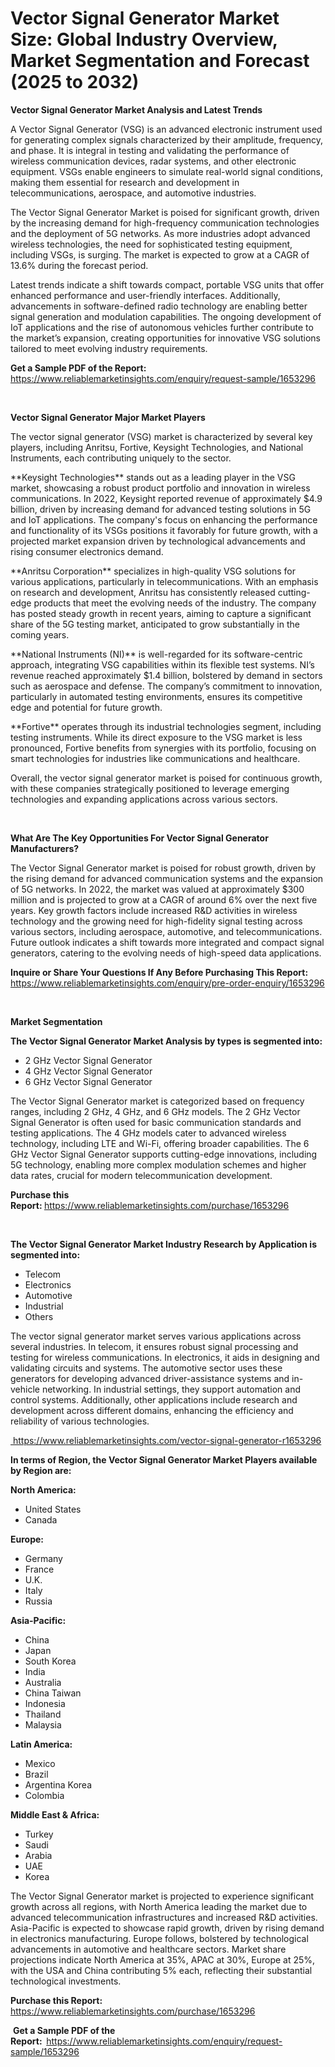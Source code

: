 <p><h1>Vector Signal Generator Market Size: Global Industry Overview, Market Segmentation and Forecast (2025 to 2032)</h1></p><p><strong>Vector Signal Generator Market Analysis and Latest Trends</strong></p>
<p><p>A Vector Signal Generator (VSG) is an advanced electronic instrument used for generating complex signals characterized by their amplitude, frequency, and phase. It is integral in testing and validating the performance of wireless communication devices, radar systems, and other electronic equipment. VSGs enable engineers to simulate real-world signal conditions, making them essential for research and development in telecommunications, aerospace, and automotive industries.</p><p>The Vector Signal Generator Market is poised for significant growth, driven by the increasing demand for high-frequency communication technologies and the deployment of 5G networks. As more industries adopt advanced wireless technologies, the need for sophisticated testing equipment, including VSGs, is surging. The market is expected to grow at a CAGR of 13.6% during the forecast period. </p><p>Latest trends indicate a shift towards compact, portable VSG units that offer enhanced performance and user-friendly interfaces. Additionally, advancements in software-defined radio technology are enabling better signal generation and modulation capabilities. The ongoing development of IoT applications and the rise of autonomous vehicles further contribute to the market’s expansion, creating opportunities for innovative VSG solutions tailored to meet evolving industry requirements.</p></p>
<p><strong>Get a Sample PDF of the Report:&nbsp;</strong> <a href="https://www.reliablemarketinsights.com/enquiry/request-sample/1653296?utm_campaign=3148&utm_medium=2&utm_source=Github&utm_content=ia&utm_term=16042025&utm_id=vector-signal-generator">https://www.reliablemarketinsights.com/enquiry/request-sample/1653296</a></p>
<p>&nbsp;</p>
<p><strong>Vector Signal Generator Major Market Players</strong></p>
<p><p>The vector signal generator (VSG) market is characterized by several key players, including Anritsu, Fortive, Keysight Technologies, and National Instruments, each contributing uniquely to the sector.</p><p>**Keysight Technologies** stands out as a leading player in the VSG market, showcasing a robust product portfolio and innovation in wireless communications. In 2022, Keysight reported revenue of approximately $4.9 billion, driven by increasing demand for advanced testing solutions in 5G and IoT applications. The company's focus on enhancing the performance and functionality of its VSGs positions it favorably for future growth, with a projected market expansion driven by technological advancements and rising consumer electronics demand.</p><p>**Anritsu Corporation** specializes in high-quality VSG solutions for various applications, particularly in telecommunications. With an emphasis on research and development, Anritsu has consistently released cutting-edge products that meet the evolving needs of the industry. The company has posted steady growth in recent years, aiming to capture a significant share of the 5G testing market, anticipated to grow substantially in the coming years.</p><p>**National Instruments (NI)** is well-regarded for its software-centric approach, integrating VSG capabilities within its flexible test systems. NI’s revenue reached approximately $1.4 billion, bolstered by demand in sectors such as aerospace and defense. The company’s commitment to innovation, particularly in automated testing environments, ensures its competitive edge and potential for future growth.</p><p>**Fortive** operates through its industrial technologies segment, including testing instruments. While its direct exposure to the VSG market is less pronounced, Fortive benefits from synergies with its portfolio, focusing on smart technologies for industries like communications and healthcare. </p><p>Overall, the vector signal generator market is poised for continuous growth, with these companies strategically positioned to leverage emerging technologies and expanding applications across various sectors.</p></p>
<p>&nbsp;</p>
<p><strong>What Are The Key Opportunities For Vector Signal Generator Manufacturers?</strong></p>
<p><p>The Vector Signal Generator market is poised for robust growth, driven by the rising demand for advanced communication systems and the expansion of 5G networks. In 2022, the market was valued at approximately $300 million and is projected to grow at a CAGR of around 6% over the next five years. Key growth factors include increased R&D activities in wireless technology and the growing need for high-fidelity signal testing across various sectors, including aerospace, automotive, and telecommunications. Future outlook indicates a shift towards more integrated and compact signal generators, catering to the evolving needs of high-speed data applications.</p></p>
<p><strong>Inquire or Share Your Questions If Any Before Purchasing This Report:</strong> <a href="https://www.reliablemarketinsights.com/enquiry/pre-order-enquiry/1653296?utm_campaign=3148&utm_medium=2&utm_source=Github&utm_content=ia&utm_term=16042025&utm_id=vector-signal-generator">https://www.reliablemarketinsights.com/enquiry/pre-order-enquiry/1653296</a></p>
<p>&nbsp;</p>
<p><strong>Market Segmentation</strong></p>
<p><strong>The Vector Signal Generator Market Analysis by types is segmented into:</strong></p>
<p><ul><li>2 GHz Vector Signal Generator</li><li>4 GHz Vector Signal Generator</li><li>6 GHz Vector Signal Generator</li></ul></p>
<p><p>The Vector Signal Generator market is categorized based on frequency ranges, including 2 GHz, 4 GHz, and 6 GHz models. The 2 GHz Vector Signal Generator is often used for basic communication standards and testing applications. The 4 GHz models cater to advanced wireless technology, including LTE and Wi-Fi, offering broader capabilities. The 6 GHz Vector Signal Generator supports cutting-edge innovations, including 5G technology, enabling more complex modulation schemes and higher data rates, crucial for modern telecommunication development.</p></p>
<p><strong>Purchase this Report:&nbsp;</strong><a href="https://www.reliablemarketinsights.com/purchase/1653296?utm_campaign=3148&utm_medium=2&utm_source=Github&utm_content=ia&utm_term=16042025&utm_id=vector-signal-generator">https://www.reliablemarketinsights.com/purchase/1653296</a></p>
<p>&nbsp;</p>
<p><strong>The Vector Signal Generator Market Industry Research by Application is segmented into:</strong></p>
<p><ul><li>Telecom</li><li>Electronics</li><li>Automotive</li><li>Industrial</li><li>Others</li></ul></p>
<p><p>The vector signal generator market serves various applications across several industries. In telecom, it ensures robust signal processing and testing for wireless communications. In electronics, it aids in designing and validating circuits and systems. The automotive sector uses these generators for developing advanced driver-assistance systems and in-vehicle networking. In industrial settings, they support automation and control systems. Additionally, other applications include research and development across different domains, enhancing the efficiency and reliability of various technologies.</p></p>
<p><a href="https://www.reliablemarketinsights.com/vector-signal-generator-r1653296?utm_campaign=3148&utm_medium=2&utm_source=Github&utm_content=ia&utm_term=16042025&utm_id=vector-signal-generator">&nbsp;https://www.reliablemarketinsights.com/vector-signal-generator-r1653296</a></p>
<p><strong>In terms of Region, the Vector Signal Generator Market Players available by Region are:</strong></p>
<p>
    <p> <strong> North America: </strong>
        <ul>
            <li>United States</li>
            <li>Canada</li>
        </ul>
        </p> 
    <p> <strong> Europe: </strong>
        <ul>
            <li>Germany</li>
            <li>France</li>
            <li>U.K.</li>
            <li>Italy</li>
            <li>Russia</li>
        </ul>
        </p> 
    <p> <strong> Asia-Pacific: </strong>
        <ul>
            <li>China</li>
            <li>Japan</li>
            <li>South Korea</li>
            <li>India</li>
            <li>Australia</li>
            <li>China Taiwan</li>
            <li>Indonesia</li>
            <li>Thailand</li>
            <li>Malaysia</li>
        </ul>
        </p> 
    <p> <strong> Latin America: </strong>
        <ul>
            <li>Mexico</li>
            <li>Brazil</li>
            <li>Argentina Korea</li>
            <li>Colombia</li>
        </ul>
        </p> 
    <p> <strong> Middle East & Africa: </strong>
        <ul>
            <li>Turkey</li>
            <li>Saudi</li>
            <li>Arabia</li>
            <li>UAE</li>
            <li>Korea</li>
        </ul>
    </p>
    </p>
<p><p>The Vector Signal Generator market is projected to experience significant growth across all regions, with North America leading the market due to advanced telecommunication infrastructures and increased R&D activities. Asia-Pacific is expected to showcase rapid growth, driven by rising demand in electronics manufacturing. Europe follows, bolstered by technological advancements in automotive and healthcare sectors. Market share projections indicate North America at 35%, APAC at 30%, Europe at 25%, with the USA and China contributing 5% each, reflecting their substantial technological investments.</p></p>
<p><strong>Purchase this Report: </strong><a href="https://www.reliablemarketinsights.com/purchase/1653296?utm_campaign=3148&utm_medium=2&utm_source=Github&utm_content=ia&utm_term=16042025&utm_id=vector-signal-generator">https://www.reliablemarketinsights.com/purchase/1653296</a></p>
<p>&nbsp;<strong>Get a Sample PDF of the Report:&nbsp;&nbsp;</strong><a href="https://www.reliablemarketinsights.com/enquiry/request-sample/1653296?utm_campaign=3148&utm_medium=2&utm_source=Github&utm_content=ia&utm_term=16042025&utm_id=vector-signal-generator">https://www.reliablemarketinsights.com/enquiry/request-sample/1653296</a></p>
<p><strong></strong></p>
<p><p></p><p></p><p></p></p>